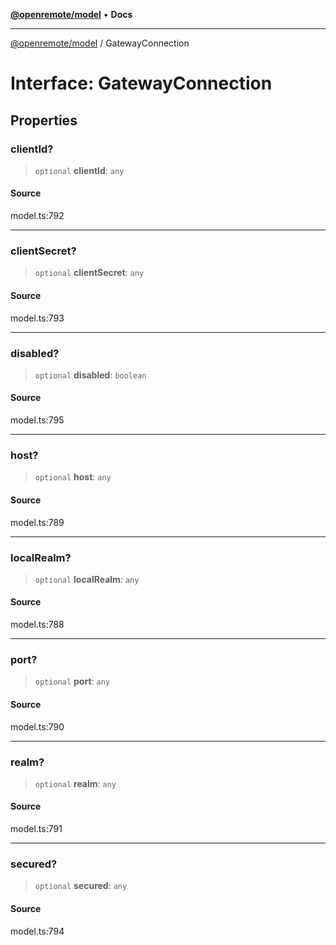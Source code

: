 [**@openremote/model**](../README.md) • **Docs**

***

[@openremote/model](../globals.md) / GatewayConnection

# Interface: GatewayConnection

## Properties

### clientId?

> `optional` **clientId**: `any`

#### Source

model.ts:792

***

### clientSecret?

> `optional` **clientSecret**: `any`

#### Source

model.ts:793

***

### disabled?

> `optional` **disabled**: `boolean`

#### Source

model.ts:795

***

### host?

> `optional` **host**: `any`

#### Source

model.ts:789

***

### localRealm?

> `optional` **localRealm**: `any`

#### Source

model.ts:788

***

### port?

> `optional` **port**: `any`

#### Source

model.ts:790

***

### realm?

> `optional` **realm**: `any`

#### Source

model.ts:791

***

### secured?

> `optional` **secured**: `any`

#### Source

model.ts:794
